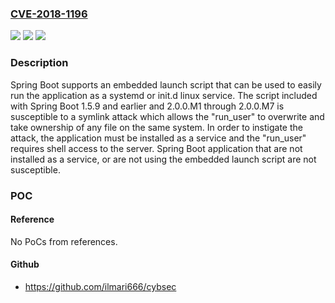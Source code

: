 ### [CVE-2018-1196](https://cve.mitre.org/cgi-bin/cvename.cgi?name=CVE-2018-1196)
![](https://img.shields.io/static/v1?label=Product&message=Spring%20Boot&color=blue)
![](https://img.shields.io/static/v1?label=Version&message=n%2Fa&color=blue)
![](https://img.shields.io/static/v1?label=Vulnerability&message=privilege%20escalation&color=brighgreen)

### Description

Spring Boot supports an embedded launch script that can be used to easily run the application as a systemd or init.d linux service. The script included with Spring Boot 1.5.9 and earlier and 2.0.0.M1 through 2.0.0.M7 is susceptible to a symlink attack which allows the "run_user" to overwrite and take ownership of any file on the same system. In order to instigate the attack, the application must be installed as a service and the "run_user" requires shell access to the server. Spring Boot application that are not installed as a service, or are not using the embedded launch script are not susceptible.

### POC

#### Reference
No PoCs from references.

#### Github
- https://github.com/ilmari666/cybsec

